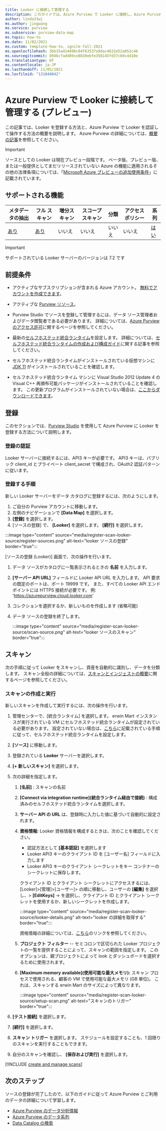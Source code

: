 ```yaml
---
title: Looker に接続して管理する
description: このガイドでは、Azure Purview で Looker に接続し、Azure Purview の機能を使用して Looker ソースをスキャンおよび管理する方法について説明します。
author: linda33wj
ms.author: jingwang
ms.service: purview
ms.subservice: purview-data-map
ms.topic: how-to
ms.date: 11/02/2021
ms.custom: template-how-to, ignite-fall-2021
ms.openlocfilehash: 3bb15a424496c04f63537a9dac4622e52a052c46
ms.sourcegitcommit: 8946cfadd89ce8830ebfe358145fd37c0dc4d10e
ms.translationtype: HT
ms.contentlocale: ja-JP
ms.lasthandoff: 11/05/2021
ms.locfileid: "131848042"
---
```

# <a name="connect-to-and-manage-looker-in-azure-purview-preview"></a>Azure Purview で Looker に接続して管理する (プレビュー)

この記事では、Looker を登録する方法と、Azure Purview で Looker を認証して操作する方法の概要を説明します。 Azure Purview の詳細については、[概要の記事](overview.md)を参照してください。

> [!IMPORTANT]
> ソースとしての Looker は現在プレビュー段階です。 ベータ版、プレビュー版、または一般提供としてまだリリースされていない Azure の機能に適用されるその他の法律条項については、「[Microsoft Azure プレビューの追加使用条件](https://azure.microsoft.com/support/legal/preview-supplemental-terms/)」に記載されています。

## <a name="supported-capabilities"></a>サポートされる機能

|**メタデータの抽出**|  **フル スキャン**  |**増分スキャン**|**スコープ スキャン**|**分類**|**アクセス ポリシー**|**系列**|
|---|---|---|---|---|---|---|
| [あり](#register)| [あり](#scan)| いいえ | いいえ | いいえ | いいえ| [はい](how-to-lineage-looker.md)|

> [!Important]
> サポートされている Looker サーバーのバージョンは 7.2 です

## <a name="prerequisites"></a>前提条件

* アクティブなサブスクリプションが含まれる Azure アカウント。 [無料でアカウントを作成できます](https://azure.microsoft.com/free/?WT.mc_id=A261C142F)。

* アクティブな [Purview リソース](create-catalog-portal.md)。

* Purview Studio でソースを登録して管理するには、データ ソース管理者およびデータ閲覧者である必要があります。 詳細については、[Azure Purview のアクセス許可](catalog-permissions.md)に関するページを参照してください。

* 最新の[セルフホステッド統合ランタイム](https://www.microsoft.com/download/details.aspx?id=39717)を設定します。 詳細については、[セルフホステッド統合ランタイムの作成および構成ガイド](../data-factory/create-self-hosted-integration-runtime.md)に関する記事を参照してください。

* セルフホステッド統合ランタイムがインストールされている仮想マシンに [JDK 11](https://www.oracle.com/java/technologies/javase-jdk11-downloads.html) がインストールされていることを確認します。

* セルフホステッド統合ランタイム マシンに Visual Studio 2012 Update 4 の Visual C++ 再頒布可能パッケージがインストールされていることを確認します。 この更新プログラムがインストールされていない場合は、[ここからダウンロードできます](https://www.microsoft.com/download/details.aspx?id=30679)。

## <a name="register"></a>登録

このセクションでは、[Purview Studio](https://web.purview.azure.com/) を使用して Azure Purview に Looker を登録する方法について説明します。

### <a name="authentication-for-registration"></a>登録の認証

Looker サーバーに接続するには、API3 キーが必要です。 API3 キーは、パブリック client_id とプライベート client_secret で構成され、OAuth2 認証パターンに従います。

### <a name="steps-to-register"></a>登録する手順

新しい Looker サーバーをデータ カタログに登録するには、次のようにします。

1. ご自分の Purview アカウントに移動します。
1. 左側のナビゲーションで **[Data Map]** を選択します。
1. **[登録]** を選択します。
1. [ソースの登録] で、 **[Looker]** を選択します。 **[続行]** を選択します。

:::image type="content" source="media/register-scan-looker-source/register-sources.png" alt-text="looker ソースの登録" border="true":::

[ソースの登録 (Looker)] 画面で、次の操作を行います。

1. データ ソースがカタログに一覧表示されるときの **名前** を入力します。

1. **[サーバー API URL]** フィールドに Looker API URL を入力します。 API 要求の既定のポートは、ポート 19999 です。 また、すべての Looker API エンドポイントには HTTPS 接続が必要です。 例: 'https://azurepurview.cloud.looker.com'

1. コレクションを選択するか、新しいものを作成します (省略可能)

1. データ ソースの登録を終了します。

    :::image type="content" source="media/register-scan-looker-source/scan-source.png" alt-text="looker ソースのスキャン" border="true":::

## <a name="scan"></a>スキャン

次の手順に従って Looker をスキャンし、資産を自動的に識別し、データを分類します。 スキャン全般の詳細については、[スキャンとインジェストの概要](concept-scans-and-ingestion.md)に関するページを参照してください。

### <a name="create-and-run-scan"></a>スキャンの作成と実行

新しいスキャンを作成して実行するには、次の操作を行います。

1. 管理センターで、[統合ランタイム] を選択します。 erwin Mart インスタンスが実行されている VM にセルフホステッド統合ランタイムが設定されている必要があります。 設定されていない場合は、[こちら](./manage-integration-runtimes.md)に記載されている手順に従って、セルフホステッド統合ランタイムを設定します。

1. **[ソース]** に移動します。

1. 登録されている **Looker** サーバーを選択します。

1. **[+ 新しいスキャン]** を選択します。

1. 次の詳細を指定します。

    1. **[名前]** : スキャンの名前

    1. **[Connect via integration runtime]\(統合ランタイム経由で接続\)** : 構成済みのセルフホステッド統合ランタイムを選択します。

    1. **サーバー API の URL** は、登録時に入力した値に基づいて自動的に設定されます。

    1. **資格情報:** Looker 資格情報を構成するときは、次のことを確認してください。

        * 認証方法として **[基本認証]** を選択します
        * Looker API3 キーのクライアント ID を [ユーザー名] フィールドに入力します
        * Looker API3 キーのクライアント シークレットをキー コンテナーのシークレットに保存します。

        クライアント ID とクライアント シークレットにアクセスするには、[Looker]\>[管理]\>[ユーザー]\> の順に移動し、ユーザーの **[編集]** を選択し、\> **[EditKeys]**  -\> を選択し、クライアント ID とクライアント シークレットを使用するか、新しいシークレットを作成します。

        :::image type="content" source="media/register-scan-looker-source/looker-details.png" alt-text="looker の詳細を取得する" border="true":::

        資格情報の詳細については、[こちら](manage-credentials.md)のリンクを参照してください。

    1. **プロジェクト フィルター** -- セミコロンで区切られた Looker プロジェクトの一覧を提供することによって、スキャンの範囲を指定します。 このオプションは、親プロジェクトによって look とダッシュボードを選択するために使用されます。

    1. **[Maximum memory available]\(使用可能な最大メモリ\):** スキャン プロセスで使用される、顧客の VM で使用可能な最大メモリ (GB 単位)。 これは、スキャンする erwin Mart のサイズによって異なります。

        :::image type="content" source="media/register-scan-looker-source/setup-scan.png" alt-text="スキャンのトリガー" border="true":::

1. **[テスト接続]** を選択します。

1. **[続行]** を選択します。

1. **スキャン トリガー** を選択します。 スケジュールを設定することも、1 回限りのスキャンを実行することもできます。

1. 自分のスキャンを確認し、 **[保存および実行]** を選択します。

[!INCLUDE [create and manage scans](includes/view-and-manage-scans.md)]

## <a name="next-steps"></a>次のステップ

ソースの登録が完了したので、以下のガイドに従って Azure Purview とご利用のデータの詳細について学習します。

- [Azure Purview のデータ分析情報](concept-insights.md)
- [Azure Purview のデータ系列](catalog-lineage-user-guide.md)
- [Data Catalog の検索](how-to-search-catalog.md)
